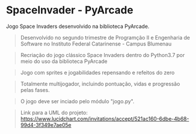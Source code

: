 # SpaceInvader  - PyArcade
Jogo Space Invaders desenvolvido na biblioteca PyArcade.

>Desenvolvido no segundo trimestre de Programção II e Engenharia de Software no Instituto Federal Catarinense - Campus Blumenau

>Recriação do jogo clássico Space Invaders dentro do Python3.7 por meio do uso da biblioteca PyArcade

>Jogo com sprites e jogabilidades repensando e refeitos do zero

>Totalmente multijogador, incluindo pontuação, vidas e progressão pelas fases.

>O jogo deve ser inciado pelo módulo "jogo.py".

>Link para a UML do projeto: https://www.lucidchart.com/invitations/accept/521ac160-6dbe-4b68-99d4-3f349e7ae05e
